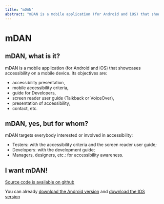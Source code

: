 ```yaml
---
title: "mDAN"
abstract: "mDAN is a mobile application (for Android and iOS) that showcases accessibility on a mobile device"
---
```


# mDAN

## mDAN, what is it?

mDAN is a mobile application (for Android and iOS) that showcases accessibility on a mobile device. Its objectives are:
- accessibility presentation,
- mobile accessibility criteria,
- guide for Developers,
- screen reader user guide (Talkback or VoiceOver),
- presentation of accessibility,
- contact, etc.

## mDAN, yes, but for whom?

mDAN targets everybody interested or involved in accessibility:

- Testers: with the accessibility criteria and the screen reader user guide;
- Developers: with the development guide;
- Managers, designers, etc.: for accessibility awareness.

## I want mDAN!

[Source code is available on github](https://github.com/Orange-OpenSource/m-dan)

You can already [download the Android version](https://play.google.com/store/apps/details?id=com.orange.labs.dan) and [download the IOS version](https://apps.apple.com/fr/app/mdan/id1609463651?l=en&platform=iphone)
